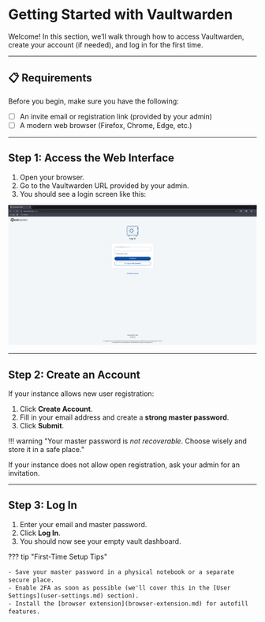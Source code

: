 # Getting Started with Vaultwarden

Welcome! In this section, we’ll walk through how to access Vaultwarden, create your account (if needed), and log in for the first time.

---

## 📋 Requirements

Before you begin, make sure you have the following:

- [ ] An invite email or registration link (provided by your admin)
- [ ] A modern web browser (Firefox, Chrome, Edge, etc.)

---

## Step 1: Access the Web Interface

1. Open your browser.
2. Go to the Vaultwarden URL provided by your admin.
3. You should see a login screen like this:  

![Vaultwarden login screen screenshot](vaulthome.png)

---

## Step 2: Create an Account

If your instance allows new user registration:

1. Click **Create Account**.
2. Fill in your email address and create a **strong master password**.
3. Click **Submit**.

!!! warning "Your master password is *not recoverable*. Choose wisely and store it in a safe place."

If your instance does not allow open registration, ask your admin for an invitation.

---

## Step 3: Log In

1. Enter your email and master password.
2. Click **Log In**.
3. You should now see your empty vault dashboard.

??? tip "First-Time Setup Tips"

    - Save your master password in a physical notebook or a separate secure place.
    - Enable 2FA as soon as possible (we'll cover this in the [User Settings](user-settings.md) section).
    - Install the [browser extension](browser-extension.md) for autofill features.

<br>

 


